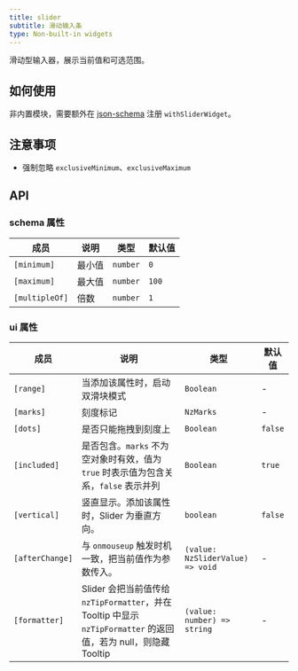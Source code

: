 ```yaml
---
title: slider
subtitle: 滑动输入条
type: Non-built-in widgets
---
```


滑动型输入器，展示当前值和可选范围。

## 如何使用

非内置模块，需要额外在 [json-schema](https://github.com/hbyunzai/ng-yunzai/blob/master/src/app/shared/json-schema/index.ts#L9) 注册 `withSliderWidget`。

## 注意事项

- 强制忽略 `exclusiveMinimum`、`exclusiveMaximum`

## API

### schema 属性

成员 | 说明 | 类型 | 默认值
----|------|-----|------
`[minimum]` | 最小值 | `number` | `0`
`[maximum]` | 最大值 | `number` | `100`
`[multipleOf]` | 倍数 | `number` | `1`

### ui 属性

成员 | 说明 | 类型 | 默认值
----|------|-----|------
`[range]` | 当添加该属性时，启动双滑块模式 | `Boolean` | -
`[marks]` | 刻度标记 | `NzMarks` | -
`[dots]` | 是否只能拖拽到刻度上 | `Boolean` | `false`
`[included]` | 是否包含。`marks` 不为空对象时有效，值为 `true` 时表示值为包含关系，`false` 表示并列 | `Boolean` | `true`
`[vertical]` | 竖直显示。添加该属性时，Slider 为垂直方向。 | `boolean` | `false`
`[afterChange]` | 与 `onmouseup` 触发时机一致，把当前值作为参数传入。 | `(value: NzSliderValue) => void` | -
`[formatter]` | Slider 会把当前值传给 `nzTipFormatter`，并在 Tooltip 中显示 `nzTipFormatter` 的返回值，若为 null，则隐藏 Tooltip | `(value: number) => string` | -
